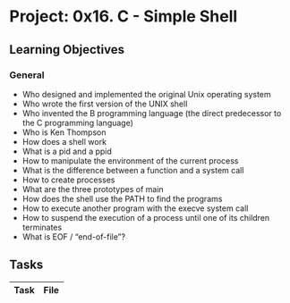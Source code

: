 # Project: 0x16. C - Simple Shell

<h2>Learning Objectives</h2>

<h3>General</h3>

<ul>
<li>Who designed and implemented the original Unix operating system</li>
<li>Who wrote the first version of the UNIX shell</li>
<li>Who invented the B programming language (the direct predecessor to the C programming language)</li>
<li>Who is Ken Thompson</li>
<li>How does a shell work</li>
<li>What is a pid and a ppid</li>
<li>How to manipulate the environment of the current process</li>
<li>What is the difference between a function and a system call</li>
<li>How to create processes</li>
<li>What are the three prototypes of main</li>
<li>How does the shell use the PATH to find the programs</li>
<li>How to execute another program with the execve system call</li>
<li>How to suspend the execution of a process until one of its children terminates</li>
<li>What is EOF / “end-of-file”?</li>
</ul>

<h2>Tasks</h2>

| Task | File |
| ---- | ---- |
